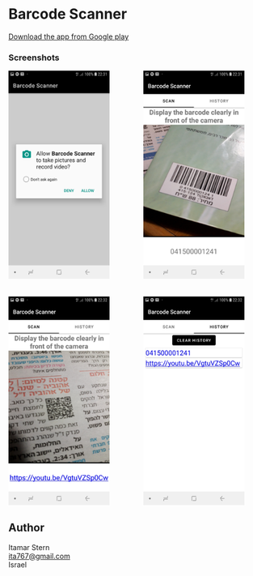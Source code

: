 # Barcode Scanner
<a href="https://play.google.com/store/apps/details?id=itamar.stern.barcodeScanner">Download the app from Google play</a>
### Screenshots
<pre>
<img src="https://github.com/ItamarSter/barcodeScanner/blob/main/images/screenshotenglish1.jpeg" width="200" />        <img src="https://github.com/ItamarSter/barcodeScanner/blob/main/images/screenshotenglish2.jpeg" width="200" />
<br/>
<img src="https://github.com/ItamarSter/barcodeScanner/blob/main/images/screenshotenglish3.jpeg" width="200" />        <img src="https://github.com/ItamarSter/barcodeScanner/blob/main/images/screenshotenglish4.jpeg" width="200" />
</pre>
## Author
Itamar Stern<br/>
ita767@gmail.com<br/>
Israel